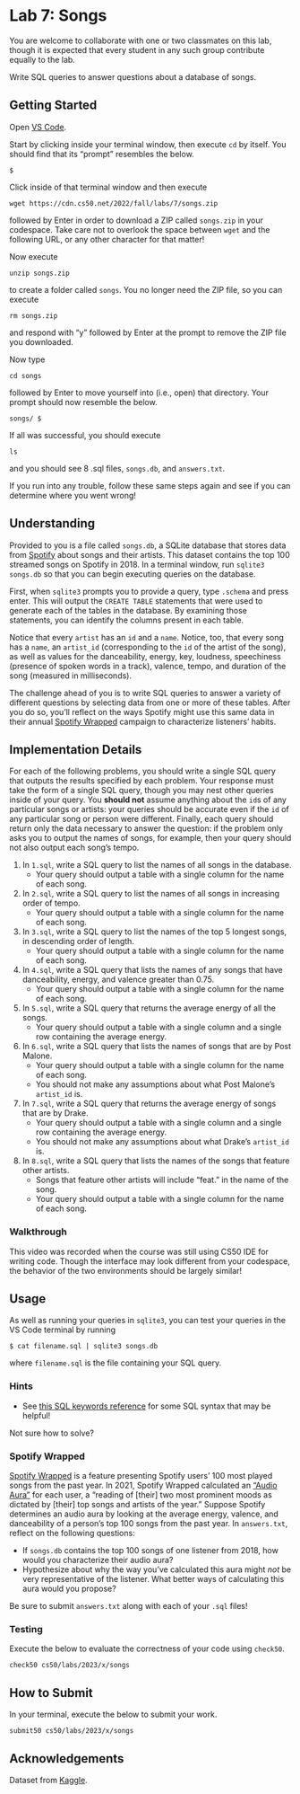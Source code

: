 Lab 7: Songs
============

You are welcome to collaborate with one or two classmates on this lab, though it is expected that every student in any such group contribute equally to the lab.

Write SQL queries to answer questions about a database of songs.

Getting Started
---------------

Open [VS Code](https://code.cs50.io/).

Start by clicking inside your terminal window, then execute `cd` by itself. You should find that its “prompt” resembles the below.

    $
    

Click inside of that terminal window and then execute

    wget https://cdn.cs50.net/2022/fall/labs/7/songs.zip
    

followed by Enter in order to download a ZIP called `songs.zip` in your codespace. Take care not to overlook the space between `wget` and the following URL, or any other character for that matter!

Now execute

    unzip songs.zip
    

to create a folder called `songs`. You no longer need the ZIP file, so you can execute

    rm songs.zip
    

and respond with “y” followed by Enter at the prompt to remove the ZIP file you downloaded.

Now type

    cd songs
    

followed by Enter to move yourself into (i.e., open) that directory. Your prompt should now resemble the below.

    songs/ $
    

If all was successful, you should execute

    ls
    

and you should see 8 .sql files, `songs.db`, and `answers.txt`.

If you run into any trouble, follow these same steps again and see if you can determine where you went wrong!

Understanding
-------------

Provided to you is a file called `songs.db`, a SQLite database that stores data from [Spotify](https://developer.spotify.com/documentation/web-api/) about songs and their artists. This dataset contains the top 100 streamed songs on Spotify in 2018. In a terminal window, run `sqlite3 songs.db` so that you can begin executing queries on the database.

First, when `sqlite3` prompts you to provide a query, type `.schema` and press enter. This will output the `CREATE TABLE` statements that were used to generate each of the tables in the database. By examining those statements, you can identify the columns present in each table.

Notice that every `artist` has an `id` and a `name`. Notice, too, that every song has a `name`, an `artist_id` (corresponding to the `id` of the artist of the song), as well as values for the danceability, energy, key, loudness, speechiness (presence of spoken words in a track), valence, tempo, and duration of the song (measured in milliseconds).

The challenge ahead of you is to write SQL queries to answer a variety of different questions by selecting data from one or more of these tables. After you do so, you’ll reflect on the ways Spotify might use this same data in their annual [Spotify Wrapped](https://en.wikipedia.org/wiki/Spotify_Wrapped) campaign to characterize listeners’ habits.

Implementation Details
----------------------

For each of the following problems, you should write a single SQL query that outputs the results specified by each problem. Your response must take the form of a single SQL query, though you may nest other queries inside of your query. You **should not** assume anything about the `id`s of any particular songs or artists: your queries should be accurate even if the `id` of any particular song or person were different. Finally, each query should return only the data necessary to answer the question: if the problem only asks you to output the names of songs, for example, then your query should not also output each song’s tempo.

1.  In `1.sql`, write a SQL query to list the names of all songs in the database.
    *   Your query should output a table with a single column for the name of each song.
2.  In `2.sql`, write a SQL query to list the names of all songs in increasing order of tempo.
    *   Your query should output a table with a single column for the name of each song.
3.  In `3.sql`, write a SQL query to list the names of the top 5 longest songs, in descending order of length.
    *   Your query should output a table with a single column for the name of each song.
4.  In `4.sql`, write a SQL query that lists the names of any songs that have danceability, energy, and valence greater than 0.75.
    *   Your query should output a table with a single column for the name of each song.
5.  In `5.sql`, write a SQL query that returns the average energy of all the songs.
    *   Your query should output a table with a single column and a single row containing the average energy.
6.  In `6.sql`, write a SQL query that lists the names of songs that are by Post Malone.
    *   Your query should output a table with a single column for the name of each song.
    *   You should not make any assumptions about what Post Malone’s `artist_id` is.
7.  In `7.sql`, write a SQL query that returns the average energy of songs that are by Drake.
    *   Your query should output a table with a single column and a single row containing the average energy.
    *   You should not make any assumptions about what Drake’s `artist_id` is.
8.  In `8.sql`, write a SQL query that lists the names of the songs that feature other artists.
    *   Songs that feature other artists will include “feat.” in the name of the song.
    *   Your query should output a table with a single column for the name of each song.

### Walkthrough

This video was recorded when the course was still using CS50 IDE for writing code. Though the interface may look different from your codespace, the behavior of the two environments should be largely similar!

Usage
-----

As well as running your queries in `sqlite3`, you can test your queries in the VS Code terminal by running

    $ cat filename.sql | sqlite3 songs.db
    

where `filename.sql` is the file containing your SQL query.

### Hints

*   See [this SQL keywords reference](https://www.w3schools.com/sql/sql_ref_keywords.asp) for some SQL syntax that may be helpful!

Not sure how to solve?

### Spotify Wrapped

[Spotify Wrapped](https://en.wikipedia.org/wiki/Spotify_Wrapped) is a feature presenting Spotify users’ 100 most played songs from the past year. In 2021, Spotify Wrapped calculated an [“Audio Aura”](https://newsroom.spotify.com/2021-12-01/learn-more-about-the-audio-aura-in-your-spotify-2021-wrapped-with-aura-reader-mystic-michaela/) for each user, a “reading of \[their\] two most prominent moods as dictated by \[their\] top songs and artists of the year.” Suppose Spotify determines an audio aura by looking at the average energy, valence, and danceability of a person’s top 100 songs from the past year. In `answers.txt`, reflect on the following questions:

*   If `songs.db` contains the top 100 songs of one listener from 2018, how would you characterize their audio aura?
*   Hypothesize about why the way you’ve calculated this aura might _not_ be very representative of the listener. What better ways of calculating this aura would you propose?

Be sure to submit `answers.txt` along with each of your `.sql` files!

### Testing

Execute the below to evaluate the correctness of your code using `check50`.

    check50 cs50/labs/2023/x/songs
    

How to Submit
-------------

In your terminal, execute the below to submit your work.

    submit50 cs50/labs/2023/x/songs
    

Acknowledgements
----------------

Dataset from [Kaggle](https://www.kaggle.com/nadintamer/top-spotify-tracks-of-2018).